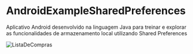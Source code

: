 # AndroidExampleSharedPreferences
Aplicativo Android desenvolvido na linguagem Java para treinar e explorar as funcionalidades de armazenamento local utilizando Shared Preferences

![ListaDeCompras](https://user-images.githubusercontent.com/45218570/96588413-fd214d80-12b9-11eb-9db1-489403e1efc3.gif)

